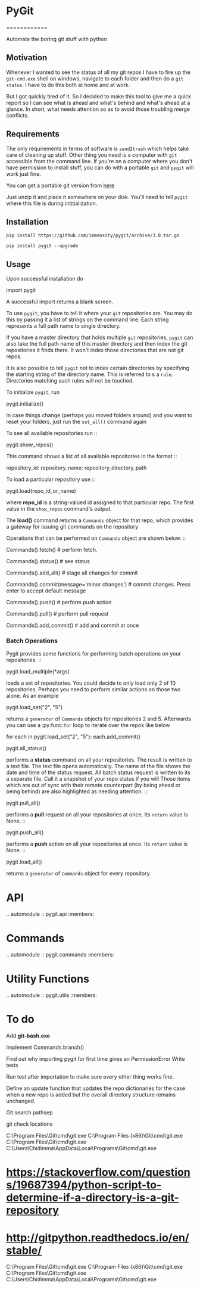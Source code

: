 # PyGit
============

Automate the boring git stuff with python

## Motivation

Whenever I wanted to see the status of all my git repos I have to fire up the
`git-cmd.exe` shell on windows, navigate to each folder and then do a `git status`.
I have to do this both at home and at work.

But I got quickly tired of it. So I decided to make this tool to give me a quick
report so I can see what is ahead and what's behind and what's ahead at a glance.
In short, what needs attention so as to avoid those troubling merge conflicts.

## Requirements

The only requirements in terms of software is `send2trash` which helps take care of cleaning up stuff.
Other thing you need is a computer with `git` accessible from the command line. If you're on a computer
where you don't have permission to install stuff, you can do with a portable `git` and `pygit` will work just fine.

You can get a portable git version from [here](https://git-scm.com/download/win)

Just unzip it and place it somewhere on your disk. You'll need to tell `pygit` where this file is during intitialization.


## Installation

  `pip install https://github.com/immensity/pygit/archive/3.0.tar.gz`

  `pip install pygit --upgrade`

## Usage

Upon successful installation do

   import pygit

A successful import returns a blank screen.

To use `pygit`, you have to tell it where your `git` repositories are. You may do this by passing it a list of strings on the command line.
Each string represents a full path name to single directory.

If you have a master directory that holds multiple `git` repositories, `pygit` can also take the full path name of this master directory
and then index the git repositories it finds there. It won't index those directories that are not git repos.

It is also possible to tell `pygit` not to index certain directories by specifying the starting string of the directory name. This is referred
to s a `rule`. Directories matching such rules will not be touched.




To initialize `pygit`, run

   pygit.initialize()

In case things change (perhaps you moved folders around) and you want to reset your folders,
just run the `set_all()` command again


To see all available repositories run ::

   pygit.show_repos()

This command shows a list of all available repositories in the format ::

   repository_id: repository_name: repository_directory_path

To load a particular repository use ::

   pygit.load(repo_id_or_name)

where **repo_id** is a string-valued id assigned to that particular repo. The first value in the `show_repos` command's output.


The **load\(\)** command returns a `Commands` object for that repo, which provides a gateway for issuing git commands on the repository

Operations that can be performed on `Commands` object are shown below. ::

   Commands().fetch() # perform fetch.

   Commands().status() # see status

   Commands().add_all() # stage all changes for commit

   Commands().commit(message='minor changes') # commit changes. Press enter to accept default message

   Commands().push() # perform push action

   Commands().pull() # perform pull request

   Commands().add_commit() # add and commit at once



### Batch Operations

Pygit provides some functions for performing batch operations on your repositories. ::

   pygit.load_multiple(*args)

loads a set of repositories. You could decide to only load only 2 of 10 repositories. Perhaps you need to perform similar actions
on those two alone. As an example

   pygit.load_set("2", "5")

returns a  `generator`  of  `Commands`  objects for repositories 2 and 5. Afterwards you can use a  :py:func:`for`  loop to iterate over the repos
like below

   for each in pygit.load_set("2", "5"):
      each.add_commit()

   pygit.all_status()


performs a **status** command on all your repositories. The result is written to a text file. The text file opens automatically.
The name of the file shows the date and time of the status request. All batch status request is written to its a separate file.
Call it a snapshot of your repo status if you will
Those items which are out of sync with their remote counterpart (by being ahead or being behind) are also highlighted as needing attention. ::

   pygit.pull_all()


performs a **pull** request on all your repositories at once. Its  `return`  value is  None. ::

   pygit.push_all()


performs a **push** action on all your repositories at once. Its  `return` value is  None. ::

   pygit.load_all()


returns a  `generator`  of  `Commands`  object for every repository.


API
=====
.. automodule :: pygit.api
   :members:

Commands
=============

.. automodule :: pygit.commands
   :members:

Utility Functions
=======================

.. automodule :: pygit.utils
   :members:

To do
======

Add **git-bash.exe**

Implement Commands.branch()

Find out why importing pygit for first time gives an PermissionError
Write tests

Run test after importation to make sure every other thing works fine.

Define an update function that updates the repo dictionaries for the case when a new repo is added but the overall directory structure remains unchanged.

Git search pathsep

git check locations

C:\Program Files\Git\cmd\git.exe
C:\Program Files (x86)\Git\cmd\git.exe
C:\Program Files\Git\cmd\git.exe
C:\Users\Chidimma\AppData\Local\Programs\Git\cmd\git.exe

# https://stackoverflow.com/questions/19687394/python-script-to-determine-if-a-directory-is-a-git-repository
# http://gitpython.readthedocs.io/en/stable/

C:\Program Files\Git\cmd\git.exe
C:\Program Files (x86)\Git\cmd\git.exe
C:\Program Files\Git\cmd\git.exe
C:\Users\Chidimma\AppData\Local\Programs\Git\cmd\git.exe